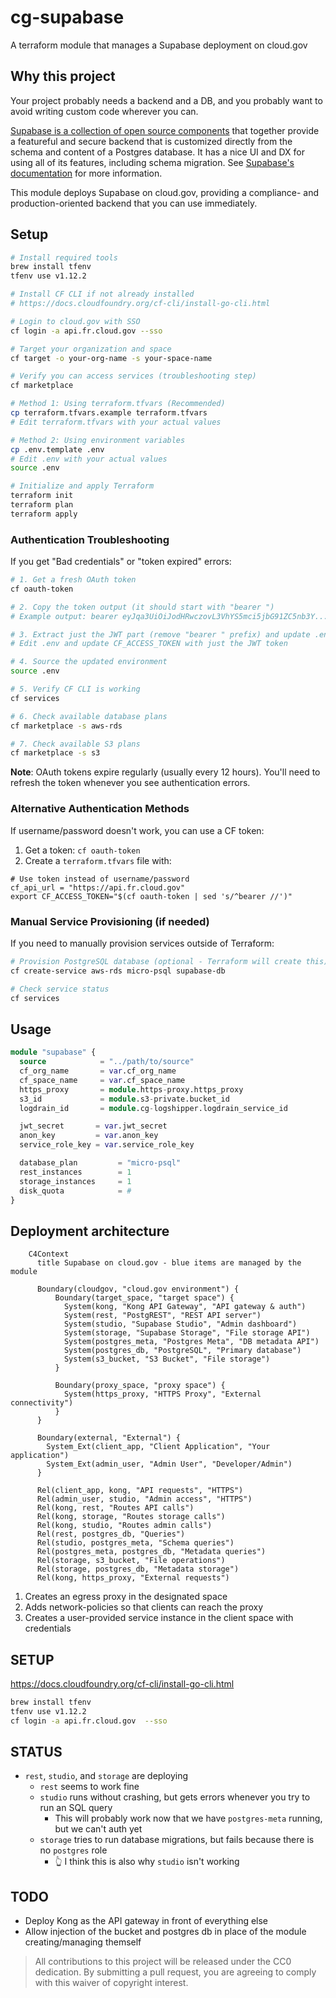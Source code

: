 # cg-supabase

A terraform module that manages a Supabase deployment on cloud.gov

## Why this project

Your project probably needs a backend and a DB, and you probably want to avoid writing custom code wherever you can. 

[Supabase is a collection of open source components](https://github.com/supabase/supabase?tab=readme-ov-file#how-it-works) that together provide a featureful and secure backend that is customized directly from the schema and content of a Postgres database. It has a nice UI and DX for using all of its features, including schema migration. See [Supabase's documentation](https://supabase.com/docs) for more information.

This module deploys Supabase on cloud.gov, providing a compliance- and production-oriented backend that you can use immediately.

## Setup

```bash
# Install required tools
brew install tfenv
tfenv use v1.12.2

# Install CF CLI if not already installed
# https://docs.cloudfoundry.org/cf-cli/install-go-cli.html

# Login to cloud.gov with SSO
cf login -a api.fr.cloud.gov --sso

# Target your organization and space
cf target -o your-org-name -s your-space-name

# Verify you can access services (troubleshooting step)
cf marketplace

# Method 1: Using terraform.tfvars (Recommended)
cp terraform.tfvars.example terraform.tfvars
# Edit terraform.tfvars with your actual values

# Method 2: Using environment variables
cp .env.template .env
# Edit .env with your actual values
source .env

# Initialize and apply Terraform
terraform init
terraform plan
terraform apply
```

### Authentication Troubleshooting

If you get "Bad credentials" or "token expired" errors:

```bash
# 1. Get a fresh OAuth token
cf oauth-token

# 2. Copy the token output (it should start with "bearer ")
# Example output: bearer eyJqa3UiOiJodHRwczovL3VhYS5mci5jbG91ZC5nb3Y...

# 3. Extract just the JWT part (remove "bearer " prefix) and update .env
# Edit .env and update CF_ACCESS_TOKEN with just the JWT token

# 4. Source the updated environment
source .env

# 5. Verify CF CLI is working
cf services

# 6. Check available database plans
cf marketplace -s aws-rds

# 7. Check available S3 plans  
cf marketplace -s s3
```

**Note**: OAuth tokens expire regularly (usually every 12 hours). You'll need to refresh the token whenever you see authentication errors.

### Alternative Authentication Methods

If username/password doesn't work, you can use a CF token:

1. Get a token: `cf oauth-token`
2. Create a `terraform.tfvars` file with:
```hcl
# Use token instead of username/password
cf_api_url = "https://api.fr.cloud.gov"
export CF_ACCESS_TOKEN="$(cf oauth-token | sed 's/^bearer //')"
```

### Manual Service Provisioning (if needed)

If you need to manually provision services outside of Terraform:

```bash
# Provision PostgreSQL database (optional - Terraform will create this)
cf create-service aws-rds micro-psql supabase-db

# Check service status
cf services
```

## Usage
```terraform
module "supabase" {
  source            = "../path/to/source"
  cf_org_name       = var.cf_org_name
  cf_space_name     = var.cf_space_name
  https_proxy       = module.https-proxy.https_proxy
  s3_id             = module.s3-private.bucket_id
  logdrain_id       = module.cg-logshipper.logdrain_service_id

  jwt_secret       = var.jwt_secret
  anon_key         = var.anon_key
  service_role_key = var.service_role_key

  database_plan         = "micro-psql"
  rest_instances        = 1
  storage_instances     = 1
  disk_quota            = #
}
```

## Deployment architecture

```mermaid
    C4Context
      title Supabase on cloud.gov - blue items are managed by the module
      
      Boundary(cloudgov, "cloud.gov environment") {
          Boundary(target_space, "target space") {
            System(kong, "Kong API Gateway", "API gateway & auth")
            System(rest, "PostgREST", "REST API server")
            System(studio, "Supabase Studio", "Admin dashboard")
            System(storage, "Supabase Storage", "File storage API")
            System(postgres_meta, "Postgres Meta", "DB metadata API")
            System(postgres_db, "PostgreSQL", "Primary database")
            System(s3_bucket, "S3 Bucket", "File storage")
          }
          
          Boundary(proxy_space, "proxy space") {
            System(https_proxy, "HTTPS Proxy", "External connectivity")
          }
      }
      
      Boundary(external, "External") {
        System_Ext(client_app, "Client Application", "Your application")
        System_Ext(admin_user, "Admin User", "Developer/Admin")
      }

      Rel(client_app, kong, "API requests", "HTTPS")
      Rel(admin_user, studio, "Admin access", "HTTPS")
      Rel(kong, rest, "Routes API calls")
      Rel(kong, storage, "Routes storage calls")
      Rel(kong, studio, "Routes admin calls")
      Rel(rest, postgres_db, "Queries")
      Rel(studio, postgres_meta, "Schema queries")
      Rel(postgres_meta, postgres_db, "Metadata queries")
      Rel(storage, s3_bucket, "File operations")
      Rel(storage, postgres_db, "Metadata storage")
      Rel(kong, https_proxy, "External requests")
```
1. Creates an egress proxy in the designated space
2. Adds network-policies so that clients can reach the proxy
3. Creates a user-provided service instance in the client space with credentials

## SETUP

https://docs.cloudfoundry.org/cf-cli/install-go-cli.html

```bash
brew install tfenv
tfenv use v1.12.2
cf login -a api.fr.cloud.gov  --sso
```

## STATUS

- `rest`, `studio`, and `storage` are deploying
    - `rest` seems to work fine
    - `studio` runs without crashing, but gets errors whenever you try to run an SQL query
        - This will probably work now that we have `postgres-meta` running, but we can't auth yet
    - `storage` tries to run database migrations, but fails because there is no `postgres` role
        - 👆 I think this is also why `studio` isn't working

## TODO

- Deploy Kong as the API gateway in front of everything else
- Allow injection of the bucket and postgres db in place of the module creating/managing themself
> All contributions to this project will be released under the CC0 dedication. By submitting a pull request, you are agreeing to comply with this waiver of copyright interest.
